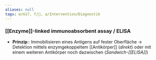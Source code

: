 ```yaml
---
aliases: null
tags: m/m17, f/🧬, a/Intervention/Diagnostik
---
```

### [[Enzyme]]-linked immunoabsorbent assay / ELISA
- **Prinzip**:: Immobilisieren eines Antigens auf fester Oberfläche → Detektion mittels enzymgekoppeltem [[Antikörper]] (*direkt*) oder mit einem weiteren Antikörper noch dazwischen (*Sandwich-[[ELISA]]*)